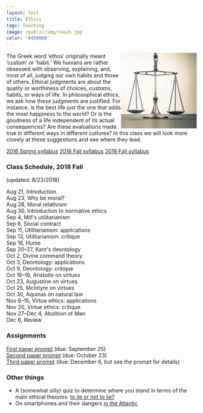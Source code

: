 ```yaml
---
layout: text
title: Ethics
tags: Teaching
image: /public/img/teach.jpg
color: '#d58000'
---
```


<img class="img-single" align="right" src="/public/img/ethics.jpg" width="200">

The Greek word ‘ethos’ originally meant ‘custom’ or ‘habit.’ We humans are rather obsessed with observing, explaining, and, most of all, judging our own habits and those of others. Ethical judgments are about the quality or worthiness of choices, customs, habits, or ways of life. In philosophical ethics, we ask how these judgments are justified. For instance, is the best life just the one that adds the most happiness to the world? Or is the goodness of a life independent of its actual consequences? Are these evaluations made true in different ways in different cultures? In this class we will look more closely at these suggestions and see where they lead.

<a href="http://zitavtoth.com/2_teaching/Ethics/Ethics2016S.pdf">2016 Spring syllabus</a>
<a href="http://zitavtoth.com/2_teaching/Ethics/Ethics2016.pdf">2016 Fall syllabus</a>
<a href="http://zitavtoth.com/2_teaching/Ethics/Ethics2018.pdf">2018 Fall syllabus</a>


### Class Schedule, 2018 Fall
(updated: 8/23/2018)

Aug 21, Introduction
<br> Aug 23, Why be moral?
<br> Aug 28, Moral relativism
<br> Aug 30, Introduction to normative ethics
<br> Sep 4, Mill's utilitarianism
<br> Sep 6, Social contract
<br> Sep 11, Utilitarianism: applications
<br> Sep 13, Utilitarianism: critique
<br> Sep 18, Hume
<br> Sep 20–27, Kant's deontology
<br> Oct 2, Divine command theory
<br> Oct 3, Deontology: applications
<br> Oct 9, Deontology: critique
<br> Oct 16–18, Aristotle on virtues
<br> Oct 23, Augustine on virtues
<br> Oct 25, McIntyre on virtues
<br> Oct 30, Aquinas on natural law
<br> Nov 6–15, Virtue ethics: applications
<br> Nov 20, Virtue ethics: critique
<br> Nov 27–Dec 4, Abolition of Man
<br> Dec 6, Review

### Assignments

<a href="http://zitavtoth.com/2_teaching/Ethics/Ethics_1stpaper.pdf">First paper prompt</a> (due: September 25)
<br>
<a href="http://zitavtoth.com/2_teaching/Ethics/Ethics_2ndpaper.pdf">Second paper prompt</a> (due: October 23)
<br>
<a href="http://zitavtoth.com/2_teaching/Ethics/Ethics_3rdpaper.pdf">Third paper prompt</a> (due: December 6, but see the prompt for details)

### Other things

- A (somewhat silly) quiz to determine where you stand in terms of the main ethical theories: <a href="http://www.open.edu/openlearn/history-the-arts/culture/philosophy/lie-or-not-lie" target="_blank">to lie or not to lie?</a>
- On smartphones and their dangers <a href="https://www.theatlantic.com/magazine/archive/2017/09/has-the-smartphone-destroyed-a-generation/534198/" target="_blank">in the Atlantic</a>
